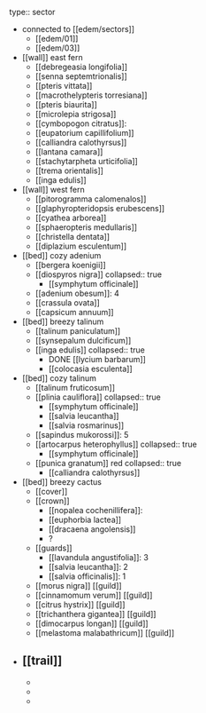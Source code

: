 type:: sector

- connected to [[edem/sectors]]
	- [[edem/01]]
	- [[edem/03]]
- [[wall]] east fern
	- [[debregeasia longifolia]]
	- [[senna septemtrionalis]]
	- [[pteris vittata]]
	- [[macrothelypteris torresiana]]
	- [[pteris biaurita]]
	- [[microlepia strigosa]]
	- [[cymbopogon citratus]]:
	- [[eupatorium capillifolium]]
	- [[calliandra calothyrsus]]
	- [[lantana camara]]
	- [[stachytarpheta urticifolia]]
	- [[trema orientalis]]
	- [[inga edulis]]
- [[wall]] west fern
	- [[pitorogramma calomenalos]]
	- [[glaphyropteridopsis erubescens]]
	- [[cyathea arborea]]
	- [[sphaeropteris medullaris]]
	- [[christella dentata]]
	- [[diplazium esculentum]]
- [[bed]] cozy adenium
	- [[bergera koenigii]]
	- [[diospyros nigra]]
	  collapsed:: true
		- [[symphytum officinale]]
	- [[adenium obesum]]: 4
	- [[crassula ovata]]
	- [[capsicum annuum]]
- [[bed]] breezy talinum
	- [[talinum paniculatum]]
	- [[synsepalum dulcificum]]
	- [[inga edulis]]
	  collapsed:: true
		- DONE [[lycium barbarum]]
		- [[colocasia esculenta]]
- [[bed]] cozy talinum
	- [[talinum fruticosum]]
	- [[plinia cauliflora]]
	  collapsed:: true
		- [[symphytum officinale]]
		- [[salvia leucantha]]
		- [[salvia rosmarinus]]
	- [[sapindus mukorossi]]: 5
	- [[artocarpus heterophyllus]]
	  collapsed:: true
		- [[symphytum officinale]]
	- [[punica granatum]] red
	  collapsed:: true
		- [[calliandra calothyrsus]]
- [[bed]] breezy cactus
	- [[cover]]
	- [[crown]]
		- [[nopalea cochenillifera]]:
		- [[euphorbia lactea]]
		- [[dracaena angolensis]]
		- ?
	- [[guards]]
		- [[lavandula angustifolia]]: 3
		- [[salvia leucantha]]: 2
		- [[salvia officinalis]]: 1
	- [[morus nigra]] [[guild]]
	- [[cinnamomum verum]] [[guild]]
	- [[citrus hystrix]] [[guild]]
	- [[trichanthera gigantea]] [[guild]]
	- [[dimocarpus longan]] [[guild]]
	- [[melastoma malabathricum]] [[guild]]
- [[trail]]
	-
	-
	-
	-